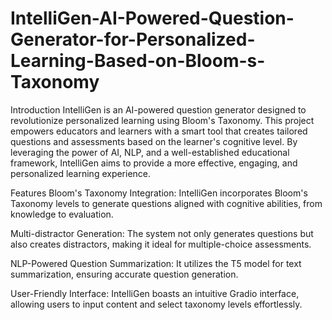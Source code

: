 # IntelliGen-AI-Powered-Question-Generator-for-Personalized-Learning-Based-on-Bloom-s-Taxonomy

Introduction
IntelliGen is an AI-powered question generator designed to revolutionize personalized learning using Bloom's Taxonomy. This project empowers educators and learners with a smart tool that creates tailored questions and assessments based on the learner's cognitive level. By leveraging the power of AI, NLP, and a well-established educational framework, IntelliGen aims to provide a more effective, engaging, and personalized learning experience.

Features
Bloom's Taxonomy Integration: IntelliGen incorporates Bloom's Taxonomy levels to generate questions aligned with cognitive abilities, from knowledge to evaluation.

Multi-distractor Generation: The system not only generates questions but also creates distractors, making it ideal for multiple-choice assessments.

NLP-Powered Question Summarization: It utilizes the T5 model for text summarization, ensuring accurate question generation.

User-Friendly Interface: IntelliGen boasts an intuitive Gradio interface, allowing users to input content and select taxonomy levels effortlessly.




